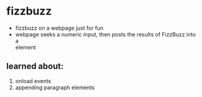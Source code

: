 # fizzbuzz
* fizzbuzz on a webpage just for fun
* webpage seeks a numeric input, then posts the results of FizzBuzz into a <div> element


## learned about: 
1. onload events
2. appending paragraph elements
